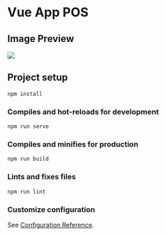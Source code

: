 # Vue App POS

## Image Preview
[![](https://i.ibb.co/xX38SHv/Screenshot-from-2021-01-11-08-47-55.png)]()

## Project setup
```
npm install
```

### Compiles and hot-reloads for development
```
npm run serve
```

### Compiles and minifies for production
```
npm run build
```

### Lints and fixes files
```
npm run lint
```

### Customize configuration
See [Configuration Reference](https://cli.vuejs.org/config/).
